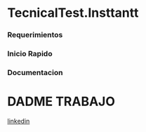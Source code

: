 # TecnicalTest.Insttantt

### Requerimientos 

### Inicio Rapido 

### Documentacion 

# DADME TRABAJO 
[linkedin](/guides/content/editing-an-existing-page)
